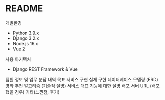 # README


개발환경
- Python 3.9.x
- Django 3.2.x
- Node.js 16.x
- Vue 2


사용 아키텍처
- Django REST Framework & Vue

팀원 정보 및 업무 분담 내역
목표 서비스 구현
실제 구현
데이터베이스 모델링 (ERD)
영화 추천 알고리즘 (기술적 설명)
서비스 대표 기능에 대한 설명
배포 서버 URL (배포했을 경우)
기타(느낀점, 후기)

